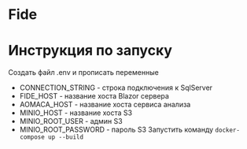 # Fide

# Инструкция по запуску
Создать файл .env и прописать переменные
* CONNECTION_STRING - строка подключения к SqlServer
* FIDE_HOST - название хоста Blazor сервера
* AOMACA_HOST - название хоста сервиса анализа
* MINIO_HOST - название хоста S3
* MINIO_ROOT_USER - админ S3
* MINIO_ROOT_PASSWORD - пароль S3
Запустить команду `docker-compose up --build`